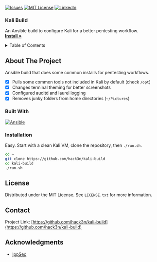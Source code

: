 <a name="readme-top"></a>

[![Issues][issues-shield]][issues-url]
[![MIT License][license-shield]][license-url]
[![LinkedIn][linkedin-shield]][linkedin-url]

<h3>Kali Build</h3>

<p>
  An Ansible build to configure Kali for a better pentesting workflow.
  <br />
  <a href="#installation"><strong>Install »</strong></a>
</p>

<!-- TABLE OF CONTENTS -->
<details>
  <summary>Table of Contents</summary>
  <ol>
    <li>
      <a href="#about-the-project">About The Project</a>
      <ul>
        <li><a href="#built-with">Built With</a></li>
      </ul>
    </li>
    <li>
      <a href="#installation">Installation</a>
    </li>
    <li><a href="#license">License</a></li>
    <li><a href="#contact">Contact</a></li>
    <li><a href="#acknowledgments">Acknowledgments</a></li>
  </ol>
</details>

<!-- ABOUT THE PROJECT -->
## About The Project

Ansible build that does some common installs for pentesting workflows.
 - [x] Pulls some common tools not included in Kali by default (check `/opt`)
 - [x] Changes terminal theming for better screenshots
 - [x] Configured auditd and laurel logging
 - [x] Removes junky folders from home directories (`~/Pictures`)

### Built With

[![Ansible][Ansible-img]][Ansible-url]


### Installation

Easy. Start with a clean Kali VM, clone the repository, then `./run.sh`.
```bash
cd ~
git clone https://github.com/hack3n/kali-build
cd kali-build
./run.sh
```

## License

Distributed under the MIT License. See `LICENSE.txt` for more information.


## Contact

Project Link: [https://github.com/hack3n/kali-build](https://github.com/hack3n/kali-build)


## Acknowledgments

* [IppSec](https://www.youtube.com/@ippsec)


<!-- MARKDOWN LINKS & IMAGES -->
<!-- https://www.markdownguide.org/basic-syntax/#reference-style-links -->
[issues-shield]: https://img.shields.io/github/issues/hack3n/kali-build.svg?style=for-the-badge
[issues-url]: https://github.com/hack3n/kali-build/issues
[license-shield]: https://img.shields.io/github/license/hack3n/kali-build.svg?style=for-the-badge
[license-url]: https://github.com/hack3n/kali-build/blob/main/LICENSE.txt
[linkedin-shield]: https://img.shields.io/badge/-LinkedIn-black.svg?style=for-the-badge&logo=linkedin&colorB=555
[linkedin-url]: https://linkedin.com/in/liam-o-brien-017aa6178/
[Ansible-img]: https://ansible.com
[Ansible-url]: https://img.shields.io/badge/Ansible-black.svg?style=for-the-badge&logo=ansible&logoColor=white
